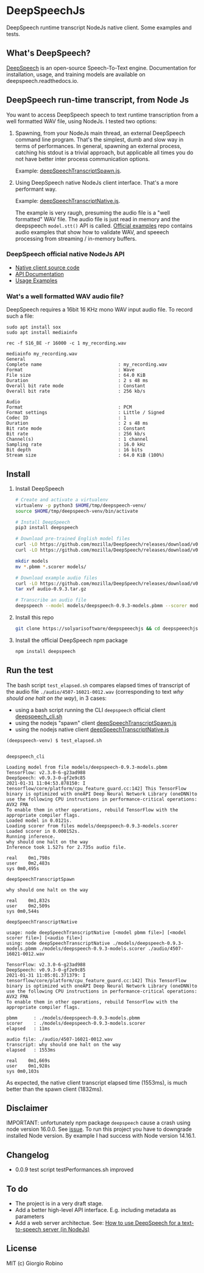 # DeepSpeechJs

DeepSpeech runtime transcript NodeJs native client.
Some examples and tests. 

## What's DeepSpeech?

[DeepSpeech](https://github.com/mozilla/DeepSpeech) is an open-source Speech-To-Text engine.
Documentation for installation, usage, and training models are available on deepspeech.readthedocs.io.


## DeepSpeech run-time transcript, from Node Js

You want to access DeepSpeech speech to text runtime transcription from a well formatted WAV file, using NodeJs.
I tested two options:

1. Spawning, from your NodeJs main thread, an external DeepSpeech command line program.
   That's the simplest, dumb and slow way in terms of performances.
   In general, spawning an external process, catching his stdout is a trivial approach, 
   but applicable all times you do not have better inter process communication options. 

   Example: [deepSpeechTranscriptSpawn.js](deepSpeechTranscriptSpawn.js).

2. Using DeepSpeech native NodeJs client interface. 
   That's a more performant way.
 
   Example: [deepSpeechTranscriptNative.js](deepSpeechTranscriptNative.js).
 
   The example is very raugh, presuming the audio file is a "well formatted" WAV file. 
   The audio file is just read in memory and the deepspeech `model.stt()` API is called.
   [Official examples](https://github.com/mozilla/DeepSpeech-examples#javascript) repo
   contains audio examples that show how to validate WAV, 
   and speeech processing from streaming / in-memory buffers.

### DeepSpeech official native NodeJs API

- [Native client source code](https://github.com/mozilla/DeepSpeech/tree/v0.9.3/native_client/javascript)
- [API Documentation](https://deepspeech.readthedocs.io/en/v0.9.3/NodeJS-API.html#)
- [Usage Examples](https://github.com/mozilla/DeepSpeech-examples#javascript)

### Wat's a well formatted WAV audio file?

DeepSpeech requires a 16bit 16 KHz mono WAV input audio file.
To record such a file:
```
sudo apt install sox
sudo apt install mediainfo

rec -f S16_BE -r 16000 -c 1 my_recording.wav

mediainfo my_recording.wav
General
Complete name                            : my_recording.wav
Format                                   : Wave
File size                                : 64.0 KiB
Duration                                 : 2 s 48 ms
Overall bit rate mode                    : Constant
Overall bit rate                         : 256 kb/s

Audio
Format                                   : PCM
Format settings                          : Little / Signed
Codec ID                                 : 1
Duration                                 : 2 s 48 ms
Bit rate mode                            : Constant
Bit rate                                 : 256 kb/s
Channel(s)                               : 1 channel
Sampling rate                            : 16.0 kHz
Bit depth                                : 16 bits
Stream size                              : 64.0 KiB (100%)
```

## Install

1. Install DeepSpeech

   ```bash
   # Create and activate a virtualenv
   virtualenv -p python3 $HOME/tmp/deepspeech-venv/
   source $HOME/tmp/deepspeech-venv/bin/activate

   # Install DeepSpeech
   pip3 install deepspeech

   # Download pre-trained English model files
   curl -LO https://github.com/mozilla/DeepSpeech/releases/download/v0.9.3/deepspeech-0.9.3-models.pbmm
   curl -LO https://github.com/mozilla/DeepSpeech/releases/download/v0.9.3/deepspeech-0.9.3-models.scorer

   mkdir models
   mv *.pbmm *.scorer models/

   # Download example audio files
   curl -LO https://github.com/mozilla/DeepSpeech/releases/download/v0.9.3/audio-0.9.3.tar.gz
   tar xvf audio-0.9.3.tar.gz

   # Transcribe an audio file
   deepspeech --model models/deepspeech-0.9.3-models.pbmm --scorer models/deepspeech-0.9.3-models.scorer --audio audio/2830-3980-0043.wav
   ```

2. Install this repo
   ```bash
   git clone https://solyarisoftware/deepspeeechjs && cd deepspeeechjs
   ```

3. Install the official DeepSpeech npm package
   ```bash
   npm install deepspeech
   ```

## Run the test

The bash script `test_elapsed.sh` compares elapsed times 
of transcript of the audio file `./audio/4507-16021-0012.wav` 
(corresponding to text *why should one halt on the way*), in 3 cases:

- using a bash script running the CLI `deepspeech` official client [deepspeech_cli.sh](deepspeech_cli.sh) 
- using the nodejs "spawn" client [deepSpeechTranscriptSpawn.js](deepSpeechTranscriptSpawn.js)
- using the nodejs native client [deepSpeechTranscriptNative.js](deepSpeechTranscriptNative.js)

```
(deepspeech-venv) $ test_elapsed.sh
```
```

deepspeech_cli

Loading model from file models/deepspeech-0.9.3-models.pbmm
TensorFlow: v2.3.0-6-g23ad988
DeepSpeech: v0.9.3-0-gf2e9c85
2021-01-31 11:04:53.878150: I tensorflow/core/platform/cpu_feature_guard.cc:142] This TensorFlow binary is optimized with oneAPI Deep Neural Network Library (oneDNN)to use the following CPU instructions in performance-critical operations:  AVX2 FMA
To enable them in other operations, rebuild TensorFlow with the appropriate compiler flags.
Loaded model in 0.0121s.
Loading scorer from files models/deepspeech-0.9.3-models.scorer
Loaded scorer in 0.000152s.
Running inference.
why should one halt on the way
Inference took 1.527s for 2.735s audio file.

real	0m1,798s
user	0m2,483s
sys	0m0,495s

deepSpeechTranscriptSpawn

why should one halt on the way

real	0m1,832s
user	0m2,509s
sys	0m0,544s

deepSpeechTranscriptNative

usage: node deepSpeechTranscriptNative [<model pbmm file>] [<model scorer file>] [<audio file>]
using: node deepSpeechTranscriptNative ./models/deepspeech-0.9.3-models.pbmm ./models/deepspeech-0.9.3-models.scorer ./audio/4507-16021-0012.wav

TensorFlow: v2.3.0-6-g23ad988
DeepSpeech: v0.9.3-0-gf2e9c85
2021-01-31 11:05:01.371379: I tensorflow/core/platform/cpu_feature_guard.cc:142] This TensorFlow binary is optimized with oneAPI Deep Neural Network Library (oneDNN)to use the following CPU instructions in performance-critical operations:  AVX2 FMA
To enable them in other operations, rebuild TensorFlow with the appropriate compiler flags.

pbmm      : ./models/deepspeech-0.9.3-models.pbmm
scorer    : ./models/deepspeech-0.9.3-models.scorer
elapsed   : 11ms

audio file: ./audio/4507-16021-0012.wav
transcript: why should one halt on the way
elapsed   : 1553ms

real	0m1,669s
user	0m1,928s
sys	0m0,103s
```

As expected, the native client transcript elapsed time (1553ms), is much better than the spawn client (1832ms).

## Disclaimer 

IMPORTANT: unfortunately npm package `deepspeech` cause a crash using node version 16.0.0.
See [issue](https://github.com/mozilla/DeepSpeech/issues/3642).
To run this project you have to downgrade installed Node version. 
By example I had success with Node version 14.16.1.


## Changelog

- 0.0.9 test script testPerformances.sh improved


## To do

- The project is in a very draft stage.
- Add a better high-level API interface. E.g. including metadata as parameters
- Add a web server architectue. 
  See: [How to use DeepSpeech for a text-to-speech server (in NodeJs)](https://discourse.mozilla.org/t/how-to-use-deepspeech-for-a-text-to-speech-server-in-nodejs/79636/2) 


## License

MIT (c) Giorgio Robino 

